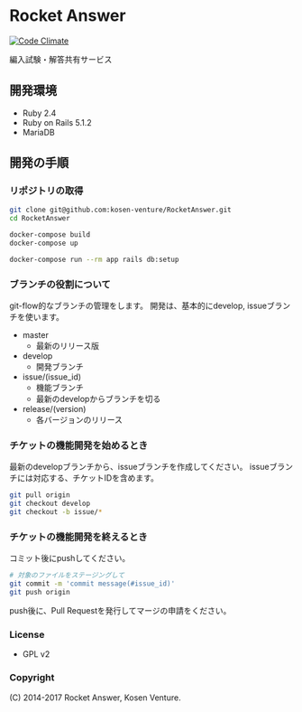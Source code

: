 # Rocket Answer

[![Code Climate](https://codeclimate.com/github/kosen-venture/RocketAnswer/badges/gpa.svg)](https://codeclimate.com/github/kosen-venture/RocketAnswer)


編入試験・解答共有サービス

## 開発環境

* Ruby 2.4
* Ruby on Rails 5.1.2
* MariaDB

## 開発の手順

### リポジトリの取得

```sh
git clone git@github.com:kosen-venture/RocketAnswer.git
cd RocketAnswer

docker-compose build
docker-compose up

docker-compose run --rm app rails db:setup
```


### ブランチの役割について

git-flow的なブランチの管理をします。
開発は、基本的にdevelop, issueブランチを使います。

* master
  * 最新のリリース版
* develop
  * 開発ブランチ
* issue/(issue\_id)
  * 機能ブランチ
  * 最新のdevelopからブランチを切る
* release/(version)
  * 各バージョンのリリース


### チケットの機能開発を始めるとき

最新のdevelopブランチから、issueブランチを作成してください。
issueブランチには対応する、チケットIDを含めます。

```sh
git pull origin
git checkout develop
git checkout -b issue/*
```

### チケットの機能開発を終えるとき

コミット後にpushしてください。

```sh
# 対象のファイルをステージングして
git commit -m 'commit message(#issue_id)'
git push origin
```

push後に、Pull Requestを発行してマージの申請をください。


### License

* GPL v2


### Copyright

(C) 2014-2017 Rocket Answer, Kosen Venture.

